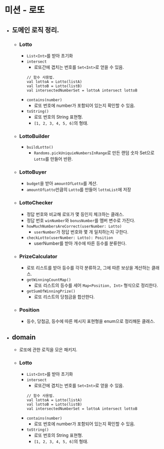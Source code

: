 # 미션 - 로또

- ## 도메인 로직 정리.
  - ### Lotto
    - `List<Int>`를 받아 초기화
    - `intersect`
      - 로또간에 겹치는 번호를 `Set<Int>`로 얻을 수 있음.
       ```
      // 함수 사용법.
      val lottoA = Lotto(listA)
      val lottoB = Lotto(listB)
      val intersectedNumberSet = lottoA intersect lottoB 
       ```
    - `contains(number)`
      - 로또 번호에 number가 포함되어 있는지 확인할 수 있음.
    - `toString()`
      - 로또 번호의 String 표현형.
      - `[1, 2, 3, 4, 5, 6]`의 형태.
  - ### LottoBuilder
    - `buildLotto()`
      - `Randoms.pickUniquieNumbersInRange`로 만든 랜덤 숫자 Set으로`Lotto`를 만들어 반환.
  - ### LottoBuyer
    - `budget`을 받아 `amountOfLotto`를 계산.
    - `amountOfLotto`만큼의 `Lotto`를 만들어 `lottoList`에 저장
  - ### LottoChecker
    - 정답 번호와 비교해 로또가 몇 등인지 체크하는 클래스.
    - 정답 번호 `winNumber`와 `bonusNumber`를 멤버 변수로 가진다.
    - `howMuchNumbersAreCorrect(userNumber: Lotto)`
      - `userNumber`가 정답 번호와 몇 개 일치하는지 구한다.
    - `checkLotto(userNumber: Lotto): Position`
      - userNumber를 받아 개수에 따른 등수를 분류한다.
  - ### PrizeCalculator
    - 로또 리스트를 받아 등수를 각각 분류하고, 그에 따른 보상을 계산하는 클래스.
    - `getWinningCountMap()`
      - 로또 리스트의 등수를 세어 `Map<Position, Int>` 형식으로 정리한다.
    - `getSumOfWinningPrize()`
      - 로또 리스트의 당첨금을 합산한다.
  - ### Position
    - 등수, 당첨금, 등수에 따른 메시지 표현형을 enum으로 정리해둔 클래스.

- ## domain
  - 로또에 관한 로직을 모은 패키지.
  - ### Lotto
    - `List<Int>`를 받아 초기화
    - `intersect`
      - 로또간에 겹치는 번호를 `Set<Int>`로 얻을 수 있음.
       ```
      // 함수 사용법.
      val lottoA = Lotto(listA)
      val lottoB = Lotto(listB)
      val intersectedNumberSet = lottoA intersect lottoB 
       ```
    - `contains(number)`
      - 로또 번호에 number가 포함되어 있는지 확인할 수 있음.
    - `toString()`
      - 로또 번호의 String 표현형.
      - `[1, 2, 3, 4, 5, 6]`의 형태.